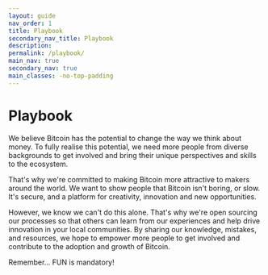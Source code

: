 ```yaml
---
layout: guide
nav_order: 1
title: Playbook
secondary_nav_title: Playbook
description: 
permalink: /playbook/
main_nav: true
secondary_nav: true
main_classes: -no-top-padding
---
```


# Playbook

We believe Bitcoin has the potential to change the way we think about money. To fully realise this potential, we need more people from diverse backgrounds to get involved and bring their unique perspectives and skills to the ecosystem.

That's why we're committed to making Bitcoin more attractive to makers around the world. We want to show people that Bitcoin isn't boring, or slow. It's secure, and a platform for creativity, innovation and new opportunities.

However, we know we can't do this alone. That's why we're open sourcing our processes so that others can learn from our experiences and help drive innovation in your local communities. By sharing our knowledge, mistakes, and resources, we hope to empower more people to get involved and contribute to the adoption and growth of Bitcoin.

Remember... FUN is mandatory!